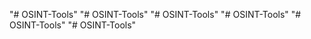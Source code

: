 "# OSINT-Tools" 
"# OSINT-Tools" 
"# OSINT-Tools" 
"# OSINT-Tools" 
"# OSINT-Tools" 
"# OSINT-Tools" 

